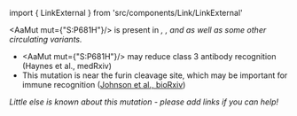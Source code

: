 import { LinkExternal } from 'src/components/Link/LinkExternal'

<AaMut mut={"S:P681H"}/> is present in <Var name="20I/501Y.V1"/>, <Var name="21A/S:154K"/>, and <Var name="21A/S:478K"/> as well as some other circulating variants.

- <AaMut mut={"S:P681H"}/> may reduce class 3 antibody recognition (<LinkExternal href="https://www.medrxiv.org/content/10.1101/2021.01.06.20248960v1">Haynes et al., medRxiv</LinkExternal>)
- This mutation is near the furin cleavage site, which may be important for immune recognition ([Johnson et al., bioRxiv](https://www.ncbi.nlm.nih.gov/pmc/articles/PMC7457603/))


_Little else is known about this mutation - please add links if you can help!_